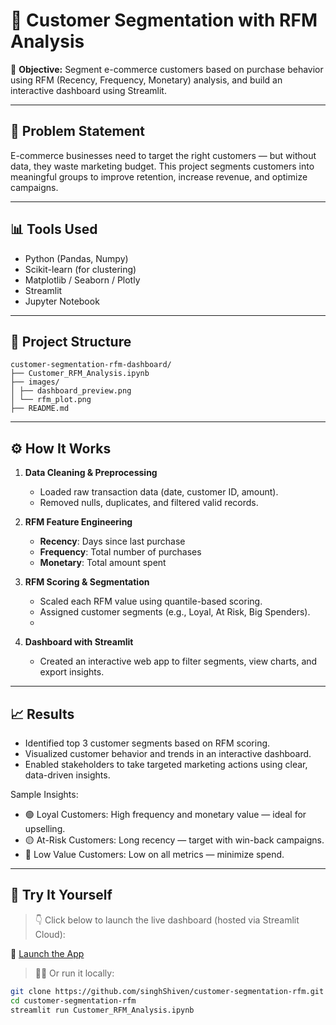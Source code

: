 # 🧠 Customer Segmentation with RFM Analysis

🚀 **Objective:** Segment e-commerce customers based on purchase behavior using RFM (Recency, Frequency, Monetary) analysis, and build an interactive dashboard using Streamlit.

---

## 📌 Problem Statement

E-commerce businesses need to target the right customers — but without data, they waste marketing budget. This project segments customers into meaningful groups to improve retention, increase revenue, and optimize campaigns.

---

## 📊 Tools Used

- Python (Pandas, Numpy)
- Scikit-learn (for clustering)
- Matplotlib / Seaborn / Plotly
- Streamlit
- Jupyter Notebook

---

## 📂 Project Structure
```
customer-segmentation-rfm-dashboard/
├── Customer_RFM_Analysis.ipynb
├── images/
│ ├── dashboard_preview.png
│ └── rfm_plot.png
├── README.md

```
---

## ⚙️ How It Works

1. **Data Cleaning & Preprocessing**  
   - Loaded raw transaction data (date, customer ID, amount).
   - Removed nulls, duplicates, and filtered valid records.

2. **RFM Feature Engineering**  
   - **Recency**: Days since last purchase  
   - **Frequency**: Total number of purchases  
   - **Monetary**: Total amount spent

3. **RFM Scoring & Segmentation**  
   - Scaled each RFM value using quantile-based scoring.
   - Assigned customer segments (e.g., Loyal, At Risk, Big Spenders).
   - 
5. **Dashboard with Streamlit**  
   - Created an interactive web app to filter segments, view charts, and export insights.

---

## 📈 Results

- Identified top 3 customer segments based on RFM scoring.
- Visualized customer behavior and trends in an interactive dashboard.
- Enabled stakeholders to take targeted marketing actions using clear, data-driven insights.

Sample Insights:
- 🟢 Loyal Customers: High frequency and monetary value — ideal for upselling.
- 🟡 At-Risk Customers: Long recency — target with win-back campaigns.
- 🔴 Low Value Customers: Low on all metrics — minimize spend.

---

## 🚀 Try It Yourself

> 👇 Click below to launch the live dashboard (hosted via Streamlit Cloud):

🔗 [Launch the App](https://share.streamlit.io/singhShiven/customer-segmentation-rfm/main/Customer_RFM_Analysis.ipynb)

> 🧑‍💻 Or run it locally:

```bash
git clone https://github.com/singhShiven/customer-segmentation-rfm.git
cd customer-segmentation-rfm
streamlit run Customer_RFM_Analysis.ipynb



